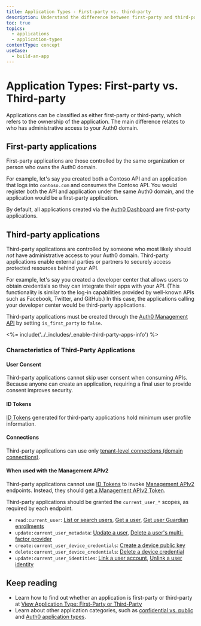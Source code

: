 ```yaml
---
title: Application Types - First-party vs. third-party
description: Understand the difference between first-party and third-party application types.
toc: true
topics:
  - applications
  - application-types
contentType: concept
useCase:
  - build-an-app
---
```

# Application Types: First-party vs. Third-party

Applications can be classified as either first-party or third-party, which refers to the ownership of the application. The main difference relates to who has administrative access to your Auth0 domain.

## First-party applications

First-party applications are those controlled by the same organization or person who owns the Auth0 domain.

For example, let's say you created both a Contoso API and an application that logs into `contoso.com` and consumes the Contoso API. You would register both the API and application under the same Auth0 domain, and the application would be a first-party application.

By default, all applications created via the [Auth0 Dashboard](${manage_url}/#/applications) are first-party applications.

## Third-party applications

Third-party applications are controlled by someone who most likely should *not* have administrative access to your Auth0 domain. Third-party applications enable external parties or partners to securely access protected resources behind your API. 

For example, let's say you created a developer center that allows users to obtain credentials so they can integrate their apps with your API. (This functionality is similar to the log-in capabilities provided by well-known APIs such as Facebook, Twitter, and GitHub.) In this case, the applications calling your developer center would be third-party applications. 

Third-party applications must be created through the [Auth0 Management API](/api/management/v2#!/Clients/post_clients) by setting `is_first_party` to `false`.

<%= include('../_includes/_enable-third-party-apps-info') %>

### Characteristics of Third-Party Applications

#### User Consent

Third-party applications cannot skip user consent when consuming APIs. Because anyone can create an application, requiring a final user to provide consent improves security.

#### ID Tokens

[ID Tokens](/tokens/id-token) generated for third-party applications hold minimum user profile information.

#### Connections

Third-party applications can use only [tenant-level connections (domain connections)](/applications/enable-third-party-applications#promote-connections-to-domain-level).

#### When used with the Management APIv2
  
Third-party applications cannot use [ID Tokens](/tokens/id-token) to invoke [Management APIv2](/api/management/v2) endpoints. Instead, they should [get a Management APIv2 Token](/applications/guides/get-mgmt-api-token).

Third-party applications should be granted the `current_user_*` scopes, as required by each endpoint.

- `read:current_user`: [List or search users](/api/management/v2#!/Users/get_users), [Get a user](/api/management/v2#!/Users/get_users_by_id), [Get user Guardian enrollments](/api/management/v2#!/Users/get_enrollments)
- `update:current_user_metadata`: [Update a user](/api/management/v2#!/Users/patch_users_by_id), [Delete a user's multi-factor provider](/api/management/v2#!/Users/delete_multifactor_by_provider)
- `create:current_user_device_credentials`: [Create a device public key](/api/management/v2#!/Device_Credentials/post_device_credentials)
- `delete:current_user_device_credentials`: [Delete a device credential](/api/management/v2#!/Device_Credentials/delete_device_credentials_by_id)
- `update:current_user_identities`: [Link a user account](/api/management/v2#!/Users/post_identities), [Unlink a user identity](/api/management/v2#!/Users/delete_provider_by_user_id)

## Keep reading
* Learn how to find out whether an application is first-party or third-party at [View Application Type: First-Party or Third-Party](/applications/guides/view-application-type-first-party)
* Learn about other application categories, such as [confidential vs. public](/applications/concepts/app-types-confidential-public) and [Auth0 application types](/applications/concepts/app-types-auth0).
